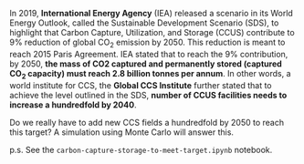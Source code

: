 In 2019, **International Energy Agency** (IEA) released a scenario in its World Energy Outlook, called the Sustainable Development Scenario (SDS), to highlight that Carbon Capture, Utilization, and Storage (CCUS) contribute to 9% reduction of global CO<sub>2</sub> emission by 2050. This reduction is meant to reach 2015 Paris Agreement. IEA stated that to reach the 9% contribution, by 2050, **the mass of CO2 captured and permanently stored (captured CO<sub>2</sub> capacity) must reach 2.8 billion tonnes per annum**. In other words, a world institute for CCS, the **Global CCS Institute** further stated that to achieve the level outlined in the SDS, **number of CCUS facilities needs to increase a hundredfold by 2040**.

Do we really have to add new CCS fields a hundredfold by 2050 to reach this target? A simulation using Monte Carlo will answer this. 

p.s. See the `carbon-capture-storage-to-meet-target.ipynb` notebook.
